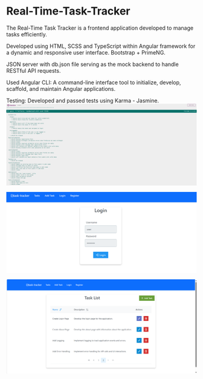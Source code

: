 # Real-Time-Task-Tracker
The Real-Time Task Tracker is a frontend application developed to manage tasks efficiently.

Developed using HTML, SCSS and TypeScript within Angular framework for a dynamic and responsive user interface.
Bootstrap + PrimeNG.

JSON server with db.json file serving as the mock backend to handle RESTful API requests.

Used Angular CLI: A command-line interface tool to initialize, develop, scaffold, and maintain Angular applications.

Testing: Developed and passed tests using Karma - Jasmine.
![Testing](https://github.com/kris27x/Real-Time-Task-Tracker/blob/main/assets/jasmine.png)

![Login](https://github.com/kris27x/Real-Time-Task-Tracker/blob/main/assets/login.png)

![Tasks](https://github.com/kris27x/Real-Time-Task-Tracker/blob/main/assets/tasks-full-screen.png)


